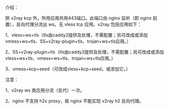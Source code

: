 介绍：

除 v2ray kcp 外，所用应用共用443端口。此端口由 nginx 监听（即 nginx 前置），反向代理分流出 ws。无 vless tcp 应用。v2ray 包括应用如下：

1、vless+ws+tls（tls由caddy2提供及处理，不需配置；另可改成或添加vmess+ws+tls、SS+v2ray-plugin+tls、trojan+ws+tls应用。）

2、SS+v2ray-plugin+tls（tls由caddy2提供及处理，不需配置；另可改成或添加vless+ws+tls、vmess+ws+tls、trojan+ws+tls应用。）

3、vmess+kcp+seed（可改成vless+kcp+seed，或添加它。）

注意：

1、v2ray ws 类应用分流（反代）一次。

2、nginx 不支持 h2c proxy，故 nginx 不能实现 v2ray h2 反向代理。
